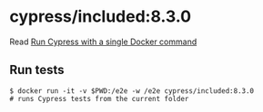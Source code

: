 <!--
WARNING: this file was autogenerated by generate-included-image.js using

    npm run add:included -- 8.3.0 cypress/browsers:node14.16.0-chrome90-ff88
-->

# cypress/included:8.3.0

Read [Run Cypress with a single Docker command][blog post url]

## Run tests

```shell
$ docker run -it -v $PWD:/e2e -w /e2e cypress/included:8.3.0
# runs Cypress tests from the current folder
```

[blog post url]: https://www.cypress.io/blog/2019/05/02/run-cypress-with-a-single-docker-command/
